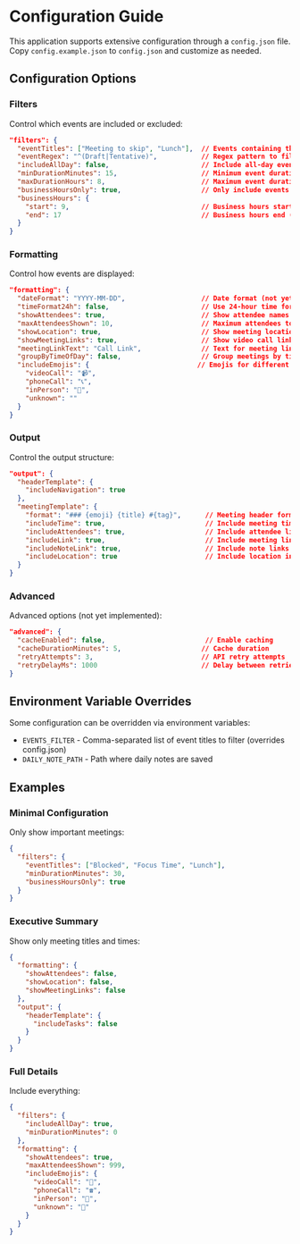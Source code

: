 # Configuration Guide

This application supports extensive configuration through a `config.json` file. Copy `config.example.json` to `config.json` and customize as needed.

## Configuration Options

### Filters

Control which events are included or excluded:

```json
"filters": {
  "eventTitles": ["Meeting to skip", "Lunch"],  // Events containing these titles are filtered out
  "eventRegex": "^(Draft|Tentative)",           // Regex pattern to filter events
  "includeAllDay": false,                       // Include all-day events
  "minDurationMinutes": 15,                     // Minimum event duration to include
  "maxDurationHours": 8,                        // Maximum event duration to include
  "businessHoursOnly": true,                    // Only include events during business hours
  "businessHours": {
    "start": 9,                                 // Business hours start (24h format)
    "end": 17                                   // Business hours end (24h format)
  }
}
```


### Formatting

Control how events are displayed:

```json
"formatting": {
  "dateFormat": "YYYY-MM-DD",                   // Date format (not yet implemented)
  "timeFormat24h": false,                       // Use 24-hour time format
  "showAttendees": true,                        // Show attendee names
  "maxAttendeesShown": 10,                      // Maximum attendees to list
  "showLocation": true,                         // Show meeting location
  "showMeetingLinks": true,                     // Show video call links
  "meetingLinkText": "Call Link",               // Text for meeting links
  "groupByTimeOfDay": false,                    // Group meetings by time (not yet implemented)
  "includeEmojis": {                           // Emojis for different meeting types
    "videoCall": "📹",
    "phoneCall": "📞", 
    "inPerson": "🤝",
    "unknown": ""
  }
}
```

### Output

Control the output structure:

```json
"output": {
  "headerTemplate": {
    "includeNavigation": true
  },
  "meetingTemplate": {
    "format": "### {emoji} {title} #{tag}",      // Meeting header format
    "includeTime": true,                         // Include meeting times
    "includeAttendees": true,                    // Include attendee list
    "includeLink": true,                         // Include meeting links
    "includeNoteLink": true,                     // Include note links
    "includeLocation": true                      // Include location info
  }
}
```

### Advanced

Advanced options (not yet implemented):

```json
"advanced": {
  "cacheEnabled": false,                         // Enable caching
  "cacheDurationMinutes": 5,                    // Cache duration
  "retryAttempts": 3,                           // API retry attempts
  "retryDelayMs": 1000                          // Delay between retries
}
```

## Environment Variable Overrides

Some configuration can be overridden via environment variables:

- `EVENTS_FILTER` - Comma-separated list of event titles to filter (overrides config.json)
- `DAILY_NOTE_PATH` - Path where daily notes are saved

## Examples

### Minimal Configuration

Only show important meetings:

```json
{
  "filters": {
    "eventTitles": ["Blocked", "Focus Time", "Lunch"],
    "minDurationMinutes": 30,
    "businessHoursOnly": true
  }
}
```

### Executive Summary

Show only meeting titles and times:

```json
{
  "formatting": {
    "showAttendees": false,
    "showLocation": false,
    "showMeetingLinks": false
  },
  "output": {
    "headerTemplate": {
      "includeTasks": false
    }
  }
}
```

### Full Details

Include everything:

```json
{
  "filters": {
    "includeAllDay": true,
    "minDurationMinutes": 0
  },
  "formatting": {
    "showAttendees": true,
    "maxAttendeesShown": 999,
    "includeEmojis": {
      "videoCall": "🎥",
      "phoneCall": "☎️",
      "inPerson": "👥",
      "unknown": "📅"
    }
  }
}
```